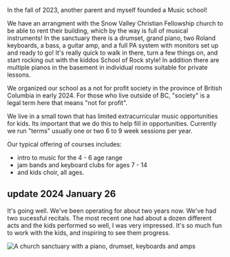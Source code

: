 In the fall of 2023, another parent and myself founded a <drumroll> Music school!

We have an arrangment with the Snow Valley Christian Fellowship church to be able to rent
their building, which by the way is full of musical instruments! In the sanctuary there is
a drumset, grand piano, two Roland keyboards, a bass, a guitar amp, and a full PA system with monitors set up and ready to go! It's really quick to walk in there, turn a few things on,
and start rocking out with the kiddos School of Rock style! In addition there are multiple
pianos in the basement in individual rooms suitable for private lessons.

We organized our school as a not for profit society in the province of British Columbia in early 2024.
For those who live outside of BC, "society" is a legal term here that means "not for profit".

We live in a small town that has limited extracurricular music opportunities for kids. Its
important that we do this to help fill in opportunities. Currently we run "terms" usually one
or two 6 to 9 week sessions per year.

Our typical offering of courses includes:

* intro to music for the 4 - 6 age range
* jam bands and keyboard clubs for ages 7 - 14
* and kids choir, all ages.

## update 2024 January 26

It's going well. We've been operating for about two years now. We've had two sucessful recitals.
The most recent one had about a dozen different acts and the kids performed so well,
I was very impressed. It's so much fun to work with the kids, and inspiring to see them progress.

![A church sanctuary with a piano, drumset, keyboards and amps](images/Creative%20Bridges%20-%20SVCF%20Sanctuary.jpg)
